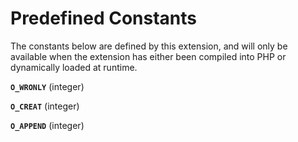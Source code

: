 Predefined Constants
====================

The constants below are defined by this extension, and will only be
available when the extension has either been compiled into PHP or
dynamically loaded at runtime.

**`O_WRONLY`** (<span class="type">integer</span>)  
<span class="simpara"> </span>

**`O_CREAT`** (<span class="type">integer</span>)  
<span class="simpara"> </span>

**`O_APPEND`** (<span class="type">integer</span>)  
<span class="simpara"> </span>
